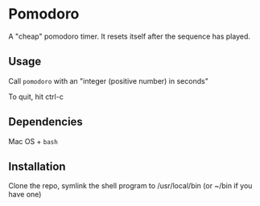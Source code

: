 Pomodoro
==

A "cheap" pomodoro timer. It resets itself after the sequence has played.


Usage
---

Call `pomodoro` with an "integer (positive number) in seconds"

To quit, hit ctrl-c

Dependencies
---
Mac OS + `bash`

Installation
---
Clone the repo, symlink the shell program to /usr/local/bin (or ~/bin if you have one)
